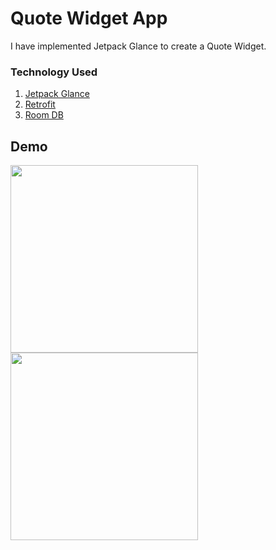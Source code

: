 # Quote Widget App

I have implemented Jetpack Glance to create a Quote Widget.

### Technology Used
1. [Jetpack Glance](https://developer.android.com/develop/ui/compose/glance)
2. [Retrofit](https://square.github.io/retrofit/)
3. [Room DB](https://developer.android.com/training/data-storage/room)

## Demo

<img src="https://github.com/Zibran1999/Quote-Widgets/assets/54494916/48550ec8-3ebd-40b5-90b9-eafaa954dd80" width=300/>


<img src="https://github.com/Zibran1999/Quote-Widgets/assets/54494916/297b762d-641f-428b-b1df-3959cda9256b" width=300/>



